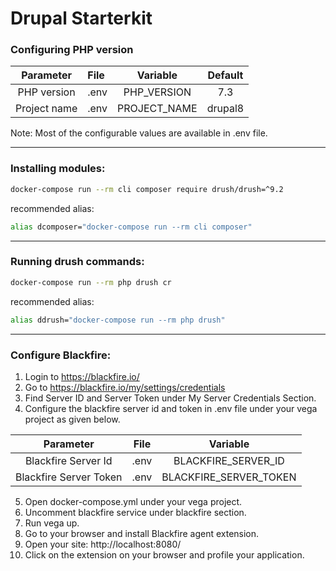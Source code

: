 # Drupal Starterkit

### Configuring PHP version
| Parameter     | File         |   Variable   |   Default    |
|:-------------:|:-------------|:------------:|:------------:|
|   PHP version | .env         | PHP_VERSION  |     7.3      |
|  Project name | .env         | PROJECT_NAME |     drupal8  |


Note: Most of the configurable values are available in .env file.

---
### Installing modules:
```bash
docker-compose run --rm cli composer require drush/drush=^9.2
```
recommended alias:
```bash
alias dcomposer="docker-compose run --rm cli composer"
```
---
### Running drush commands:
```bash
docker-compose run --rm php drush cr
```
recommended alias:
```bash
alias ddrush="docker-compose run --rm php drush"
```
---
### Configure Blackfire:
1. Login to https://blackfire.io/
2. Go to https://blackfire.io/my/settings/credentials
3. Find Server ID and Server Token under My Server Credentials Section.
4. Configure the blackfire server id and token in .env file under your vega project as given below.

|        Parameter       |   File  |        Variable        |
|:----------------------:|:-------:|:----------------------:|
|   Blackfire Server Id  | .env    | BLACKFIRE_SERVER_ID    |
| Blackfire Server Token | .env    | BLACKFIRE_SERVER_TOKEN |

5. Open docker-compose.yml under your vega project.
6. Uncomment blackfire service under blackfire section.
7. Run vega up.
8. Go to your browser and install Blackfire agent extension.
9. Open your site: http://localhost:8080/
10. Click on the extension on your browser and profile your application.
